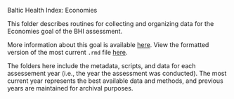 Baltic Health Index: Economies

This folder describes routines for collecting and organizing data for the Economies goal of the BHI assessment.

More information about this goal is available [here](https://github.com/OHI-Science/bhi-prep/tree/master/ref/goal_summaries/ECO.Rmd). 
View the formatted version of the most current `.rmd` file [here](https://github.com/OHI-Science/bhi-prep/tree/master/data/ECO/v2019/eco_data.rmd).

The folders here include the metadata, scripts, and data for each assessement year (i.e., the year the assessment was conducted). The most current year represents the best available data and methods, and previous years are maintained for archival purposes.
